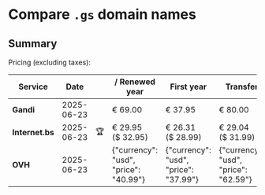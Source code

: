 # Compare `.gs` domain names

## Summary

Pricing (excluding taxes):

| Service | Date |  | / Renewed year | First year | Transfer | Restoration |
|--|--|--|--|--|--|--|
| **Gandi** | 2025-06-23 |  | € 69.00 | € 37.95 | € 80.00 | € 118.45 |
| **Internet.bs** | 2025-06-23 | 🏆 | € 29.95<br>($ 32.95) | € 26.31<br>($ 28.99) | € 29.04<br>($ 31.99) | € 63.55<br>($ 69.99) |
| **OVH** | 2025-06-23 |  | {"currency": "usd", "price": "40.99"} | {"currency": "usd", "price": "37.99"} | {"currency": "usd", "price": "62.59"} |  |
